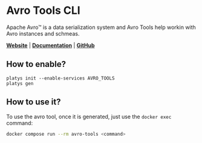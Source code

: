 # Avro Tools CLI

Apache Avro™ is a data serialization system and Avro Tools help workin with Avro instances and schmeas. 

**[Website](https://avro.apache.org/)** | **[Documentation](https://avro.apache.org/)** | **[GitHub](https://github.com/apache/avro)**

## How to enable?

```
platys init --enable-services AVRO_TOOLS
platys gen
```

## How to use it?

To use the avro tool, once it is generated, just use the `docker exec` command:

```bash
docker compose run --rm avro-tools <command>
```